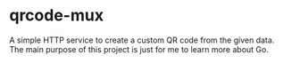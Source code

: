 # qrcode-mux

A simple HTTP service to create a custom QR code from the given data. The main purpose of this project is just for me to learn more about Go.
